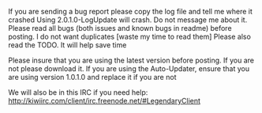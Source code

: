 If you are sending a bug report please copy the log file and tell me where it crashed
Using 2.0.1.0-LogUpdate will crash. Do not message me about it.
Please read all bugs (both issues and known bugs in readme) before posting. I do not want duplicates [waste my time to read them]
Please also read the TODO. It will help save time

Please insure that you are using the latest version before posting. If you are not please download it.
If you are using the Auto-Updater, ensure that you are using version 1.0.1.0 and replace it if you are not

We will also be in this IRC if you need help: http://kiwiirc.com/client/irc.freenode.net/#LegendaryClient

